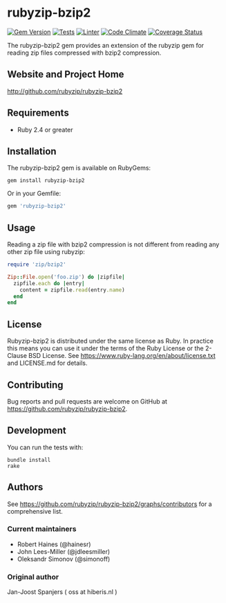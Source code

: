 # rubyzip-bzip2

[![Gem Version](https://badge.fury.io/rb/rubyzip-bzip2.svg)](http://badge.fury.io/rb/rubyzip-bzip2)
[![Tests](https://github.com/rubyzip/rubyzip-bzip2/actions/workflows/tests.yml/badge.svg)](https://github.com/rubyzip/rubyzip-bzip2/actions/workflows/tests.yml)
[![Linter](https://github.com/rubyzip/rubyzip-bzip2/actions/workflows/lint.yml/badge.svg)](https://github.com/rubyzip/rubyzip-bzip2/actions/workflows/lint.yml)
[![Code Climate](https://codeclimate.com/github/rubyzip/rubyzip-bzip2.svg)](https://codeclimate.com/github/rubyzip/rubyzip-bzip2)
[![Coverage Status](https://img.shields.io/coveralls/rubyzip/rubyzip-bzip2.svg)](https://coveralls.io/r/rubyzip/rubyzip-bzip2?branch=master)

The rubyzip-bzip2 gem provides an extension of the rubyzip gem for reading zip files compressed with bzip2 compression.

## Website and Project Home
http://github.com/rubyzip/rubyzip-bzip2

## Requirements
- Ruby 2.4 or greater

## Installation
The rubyzip-bzip2 gem is available on RubyGems:

```
gem install rubyzip-bzip2
```

Or in your Gemfile:

```ruby
gem 'rubyzip-bzip2'
```

## Usage
Reading a zip file with bzip2 compression is not different from reading
any other zip file using rubyzip:

```ruby
require 'zip/bzip2'

Zip::File.open('foo.zip') do |zipfile|
  zipfile.each do |entry|
    content = zipfile.read(entry.name)
  end
end

```

## License
Rubyzip-bzip2 is distributed under the same license as Ruby. In practice this means you can use it under the terms of the Ruby License or the 2-Clause BSD License. See https://www.ruby-lang.org/en/about/license.txt and LICENSE.md for details.

## Contributing
Bug reports and pull requests are welcome on GitHub at https://github.com/rubyzip/rubyzip-bzip2.

## Development
You can run the tests with:

```
bundle install
rake
```

## Authors

See https://github.com/rubyzip/rubyzip-bzip2/graphs/contributors for a comprehensive list.

### Current maintainers

* Robert Haines (@hainesr)
* John Lees-Miller (@jdleesmiller)
* Oleksandr Simonov (@simonoff)

### Original author
Jan-Joost Spanjers ( oss at hiberis.nl )
